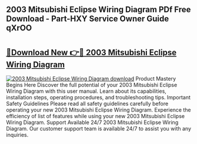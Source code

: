 ## 2003 Mitsubishi Eclipse Wiring Diagram PDf Free Download - Part-HXY Service Owner Guide qXrOO

# <h2><a href="http://dfke5yq.blite.top/?on=2003+Mitsubishi+Eclipse+Wiring+Diagram">🔗Download New 👉🔴 2003 Mitsubishi Eclipse Wiring Diagram</a></h2>

[![2003 Mitsubishi Eclipse Wiring Diagram download](https://i.imgur.com/lujVjoI.png)](http://dfke5yq.blite.top/?on=2003+Mitsubishi+Eclipse+Wiring+Diagram)
Product Mastery Begins Here Discover the full potential of your 2003 Mitsubishi Eclipse Wiring Diagram with this user manual. Learn about its capabilities, installation steps, operating procedures, and troubleshooting tips. Important Safety Guidelines Please read all safety guidelines carefully before operating your new 2003 Mitsubishi Eclipse Wiring Diagram. Experience the efficiency of list of features while using your new 2003 Mitsubishi Eclipse Wiring Diagram. Support Available 24/7 2003 Mitsubishi Eclipse Wiring Diagram. Our customer support team is available 24/7 to assist you with any inquiries.
